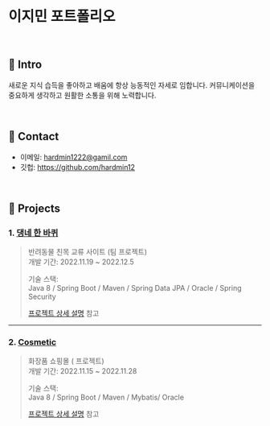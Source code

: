 # 이지민 포트폴리오
>

</br>

## :pushpin: Intro
새로운 지식 습득을 좋아하고 배움에 항상 능동적인 자세로 임합니다. 
커뮤니케이션을 중요하게 생각하고 원활한 소통을 위해 노력합니다.


</br>

## :pushpin: Contact
- 이메일: hardmin1222@gamil.com
- 깃헙: https://github.com/hardmin12

</br>

## :pushpin: Projects
### 1. [댕네 한 바퀴]()
>반려동물 친목 교류 사이트  (팀 프로젝트)  
>개발 기간: 2022.11.19 ~ 2022.12.5  
>  
>기술 스택:  
>Java 8 / Spring Boot / Maven / Spring Data JPA / Oracle / Spring Security  
>  
>[프로젝트 상세 설명](https://github.com/hardmin12/team-project2) 참고

---

### 2. [Cosmetic](https://github.com/Integerous/goQuality)
>화장품 쇼핑몰 ( 프로젝트)  
>개발 기간: 2022.11.15 ~ 2022.11.28  
>  
>기술 스택:  
>Java 8 / Spring Boot / Maven / Mybatis/ Oracle 
>  
>[프로젝트 상세 설명](https://github.com/hardmin12/team-project1) 참고


